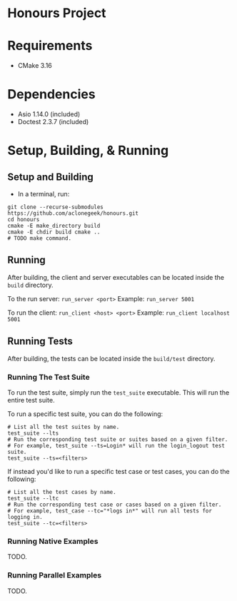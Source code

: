 # Honours Project

# Requirements
- CMake 3.16

# Dependencies
- Asio 1.14.0 (included)
- Doctest 2.3.7 (included)

# Setup, Building, & Running
## Setup and Building
- In a terminal, run:
``` shell
git clone --recurse-submodules https://github.com/aclonegeek/honours.git
cd honours
cmake -E make_directory build
cmake -E chdir build cmake ..
# TODO make command.
```

## Running
After building, the client and server executables can be located inside the `build` directory.

To the run server: `run_server <port>`
Example: `run_server 5001`

To run the client: `run_client <host> <port>`
Example: `run_client localhost 5001`

## Running Tests
After building, the tests can be located inside the `build/test` directory.

### Running The Test Suite
To run the test suite, simply run the `test_suite` executable. This will run the entire test suite.

To run a specific test suite, you can do the following:
``` shell
# List all the test suites by name.
test_suite --lts
# Run the corresponding test suite or suites based on a given filter.
# For example, test_suite --ts=Login* will run the login_logout test suite.
test_suite --ts=<filters>
```

If instead you'd like to run a specific test case or test cases, you can do the following:
``` shell
# List all the test cases by name.
test_suite --ltc
# Run the corresponding test case or cases based on a given filter.
# For example, test_case --tc="*logs in*" will run all tests for logging in.
test_suite --tc=<filters>
```

### Running Native Examples
TODO.
### Running Parallel Examples
TODO.
